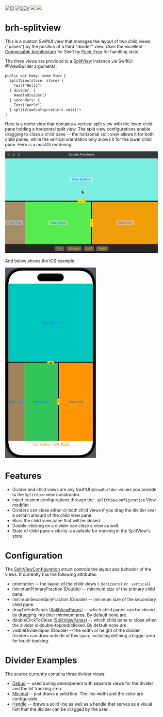 [![CI](https://github.com/bradhowes/brh-splitview/workflows/CI/badge.svg)](.github/workflows/CI.yml)
[![COV](https://img.shields.io/endpoint?url=https://gist.githubusercontent.com/bradhowes/09b95180719ff3c213d0d57a87f5202e/raw/brh-splitview-coverage.json)](.github/workflows/CI.yml)
[![](https://img.shields.io/endpoint?url=https%3A%2F%2Fswiftpackageindex.com%2Fapi%2Fpackages%2Fbradhowes%2Fbrh-splitview%2Fbadge%3Ftype%3Dswift-versions)](https://swiftpackageindex.com/bradhowes/brh-splitview)
[![](https://img.shields.io/endpoint?url=https%3A%2F%2Fswiftpackageindex.com%2Fapi%2Fpackages%2Fbradhowes%2Fbrh-splitview%2Fbadge%3Ftype%3Dplatforms)](https://swiftpackageindex.com/bradhowes/brh-splitview)

# brh-splitview

This is a custom SwiftUI view that manages the layout of two child views ("panes") by the position of a third 
"divider" view. Uses the excellent 
[Composable Architecture](https://github.com/pointfreeco/swift-composable-architecture) for Swift by
[Point-Free](https://www.pointfree.co) for handling state.

The three views are provided to a [SplitView](Sources/brh-splitview/SplitViewFeature.swift) instance via SwiftUI
@ViewBuilder arguments:

```
public var body: some View {
  SplitView(store: store) {
    Text("Hello")
  } divider: {
    HandleDivider()
  } secondary: {
    Text("World")
  }.splitViewConfiguration(.init())
}
```

Here is a demo view that contains a vertical split view with the lower child pane holding a horizontal split view. The
split view configurations enable dragging to close a child pane -- the horizontal split view allows it for both child
panes, while the vertical orientation only allows it for the lower child pane. Here is a macOS rendering:

![](media/macOS.gif?raw=true)

And below shows the iOS example:

<img src="media/iOS.gif?raw=true" width="300">

# Features

* Divider and child views are any SwiftUI `@ViewBuilder` values you provide to the `SplitView` view constructor.
* Inject custom configurations through the `.splitViewConfiguration` View modifier.
* Dividers can close either or both child views if you drag the divider over a certain amount of the child view pane.
* Blurs the child view pane that will be closed.
* Double-clicking on a divider can close a view as well.
* State of child pane visibility is available for tracking in the SplitView's store.

# Configuration

The [SplitViewConfiguration](Sources/brh-splitview/SplitViewConfiguration.swift) struct controls the layout and 
behavior of the views. It currently has the following attributes:

* orientation -- the layout of the child views (`.horizontal` or `.vertical`)
* minimumPrimaryFraction (Double) -- minimum size of the primary child pane
* minimumSecondaryFraction (Double) -- minimum size of the secondary child pane
* dragToHidePanes ([SplitViewPanes](Sources/brh-splitview/SplitViewPanes.swift)) -- which child panes can be closed by 
  dragging into their minimum area. By default none are.
* doubleClickToClose ([SplitViewPanes](Sources/brh-splitview/SplitViewPanes.swift)) -- which child pane to close when
  the divider is double-tapped/clicked. By default none are.
* visibleDividerSpan (Double) -- the width or height of the divider. Dividers can draw outside of this span, including 
  defining a bigger area for touch tracking.

# Divider Examples

The source currently contains three divider views:

* [Debug](Sources/brh-splitview/Dividers/Debug.swift) -- used during development with separate views for the divider 
  and the hit tracking area.
* [Minimal](Sources/brh-splitview/Dividers/Minimal.swift) -- just draws a solid line. The line width and the color are 
  configurable.
* [Handle](Sources/brh-splitview/Dividers/Handle.swift) -- draws a solid line as well as a handle that serves as a 
  visual hint that the divider can be dragged by the user.
